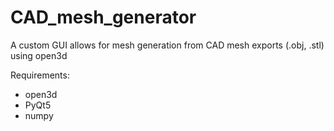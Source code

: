# CAD_mesh_generator
A custom GUI allows for mesh generation from CAD mesh exports (.obj, .stl) using open3d


Requirements:

- open3d
- PyQt5
- numpy
